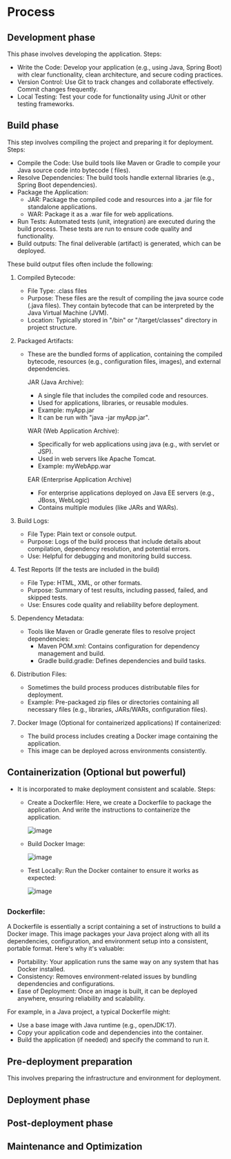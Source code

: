 # Process

## Development phase

This phase involves developing the application.
Steps:
- Write the Code: Develop your application (e.g., using Java, Spring Boot) with clear functionality, clean architecture, and secure coding practices.
- Version Control: Use Git to track changes and collaborate effectively. Commit changes frequently.
- Local Testing: Test your code for functionality using JUnit or other testing frameworks.
  
## Build phase
This step involves compiling the project and preparing it for deployment.
Steps:
- Compile the Code: Use build tools like Maven or Gradle to compile your Java source code into bytecode ( files).
- Resolve Dependencies: The build tools handle external libraries (e.g., Spring Boot dependencies).
- Package the Application:
  - JAR: Package the compiled code and resources into a .jar file for standalone applications.
  - WAR: Package it as a .war file for web applications.
- Run Tests: Automated tests (unit, integration) are executed during the build process. These tests are run to ensure code quality and functionality.
- Build outputs: The final deliverable (artifact) is generated, which can be deployed.

These build output files often include the following:
1. Compiled Bytecode:
   - File Type: .class files
   - Purpose: These files are the result of compiling the java source code (.java files). They contain bytecode that can be interpreted by the Java Virtual Machine (JVM).
   - Location: Typically stored in "/bin" or "/target/classes" directory in project structure.

2. Packaged Artifacts:
   - These are the bundled forms of application, containing the compiled bytecode, resources (e.g., configuration files, images), and external dependencies.
   
      JAR (Java Archive):
      - A single file that includes the compiled code and resources.
      - Used for applications, libraries, or reusable modules.
      - Example: myApp.jar
      - It can be run with "java -jar myApp.jar".
      
      WAR (Web Application Archive):
      - Specifically for web applications using java (e.g., with servlet or JSP).
      - Used in web servers like Apache Tomcat.
      - Example: myWebApp.war

      EAR (Enterprise Application Archive)
      - For enterprise applications deployed on Java EE servers (e.g., JBoss, WebLogic)
      - Contains multiple modules (like JARs and WARs).

3. Build Logs:
   - File Type: Plain text or console output.
   - Purpose: Logs of the build process that include details about compilation, dependency resolution, and potential errors.
   - Use: Helpful for debugging and monitoring build success.

4. Test Reports (If the tests are included in the build)
   - File Type: HTML, XML, or other formats.
   - Purpose: Summary of test results, including passed, failed, and skipped tests.
   - Use: Ensures code quality and reliability before deployment.

5. Dependency Metadata:
   - Tools like Maven or Gradle generate files to resolve project dependencies:
       - Maven POM.xml: Contains configuration for dependency management and build.
       - Gradle build.gradle: Defines dependencies and build tasks.


6. Distribution Files:
   - Sometimes the build process produces distributable files for deployment. 
   - Example: Pre-packaged zip files or directories containing all necessary files (e.g., libraries, JARs/WARs, configuration files).

7. Docker Image (Optional for containerized applications)
   If containerized:
   - The build process includes creating a Docker image containing the application.
   - This image can be deployed across environments consistently.
    
## Containerization (Optional but powerful)
- It is incorporated to make deployment consistent and scalable.
  Steps:
  - Create a Dockerfile: Here, we create a Dockerfile to package the application. And write the instructions to containerize the application.
    
    ![image](https://github.com/user-attachments/assets/ff63298f-25a2-435a-965c-179e13bba606)
  - Build Docker Image:
    
    ![image](https://github.com/user-attachments/assets/169892aa-233d-4e43-95b7-602ed7475572)
  - Test Locally: Run the Docker container to ensure it works as expected:
    
    ![image](https://github.com/user-attachments/assets/7d7632bb-e266-4c78-8f6d-aa0dfb345172)

##
### Dockerfile:
A Dockerfile is essentially a script containing a set of instructions to build a Docker image. This image packages your Java project along with all its dependencies, configuration, and environment setup into a consistent, portable format. Here's why it's valuable:
- Portability: Your application runs the same way on any system that has Docker installed.
- Consistency: Removes environment-related issues by bundling dependencies and configurations.
- Ease of Deployment: Once an image is built, it can be deployed anywhere, ensuring reliability and scalability.

For example, in a Java project, a typical Dockerfile might:
- Use a base image with Java runtime (e.g., openJDK:17).
- Copy your application code and dependencies into the container.
- Build the application (if needed) and specify the command to run it.
##


## Pre-deployment preparation
This involves preparing the infrastructure and environment for deployment.

## Deployment phase
## Post-deployment phase
## Maintenance and Optimization
